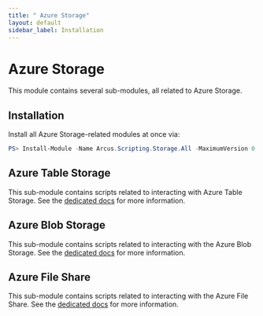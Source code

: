```yaml
---
title: " Azure Storage"
layout: default
sidebar_label: Installation
---
```


# Azure Storage

This module contains several sub-modules, all related to Azure Storage.

## Installation

Install all Azure Storage-related modules at once via:

```powershell
PS> Install-Module -Name Arcus.Scripting.Storage.All -MaximumVersion 0.4.0
```

## Azure Table Storage

This sub-module contains scripts related to interacting with Azure Table Storage.
See the [dedicated docs](./azure-storage-table) for more information.

## Azure Blob Storage

This sub-module contains scripts related to interacting with the Azure Blob Storage.
See the [dedicated docs](./azure-storage-blob) for more information.

## Azure File Share

This sub-module contains scripts related to interacting with the Azure File Share.
See the [dedicated docs](./azure-storage-fileshare) for more information.
